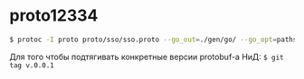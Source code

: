 # proto12334
```bash
$ protoc -I proto proto/sso/sso.proto --go_out=./gen/go/ --go_opt=paths=source_relative --go-grpc_out=./gen/go/ --go-grpc_opt=paths=source_relative
```

Для того чтобы подтягивать конкретные версии protobuf-a НиД: `$ git tag v.0.0.1`